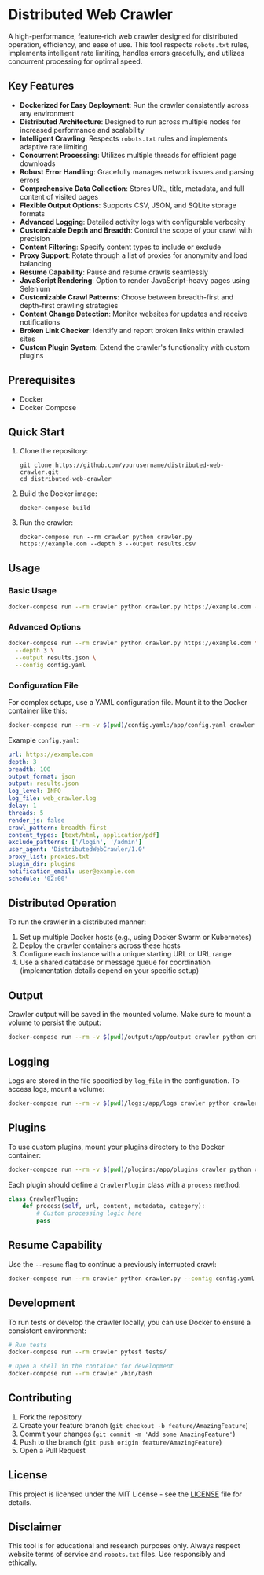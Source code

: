 # Distributed Web Crawler

A high-performance, feature-rich web crawler designed for distributed operation, efficiency, and ease of use. This tool respects `robots.txt` rules, implements intelligent rate limiting, handles errors gracefully, and utilizes concurrent processing for optimal speed.

## Key Features

- **Dockerized for Easy Deployment**: Run the crawler consistently across any environment
- **Distributed Architecture**: Designed to run across multiple nodes for increased performance and scalability
- **Intelligent Crawling**: Respects `robots.txt` rules and implements adaptive rate limiting
- **Concurrent Processing**: Utilizes multiple threads for efficient page downloads
- **Robust Error Handling**: Gracefully manages network issues and parsing errors
- **Comprehensive Data Collection**: Stores URL, title, metadata, and full content of visited pages
- **Flexible Output Options**: Supports CSV, JSON, and SQLite storage formats
- **Advanced Logging**: Detailed activity logs with configurable verbosity
- **Customizable Depth and Breadth**: Control the scope of your crawl with precision
- **Content Filtering**: Specify content types to include or exclude
- **Proxy Support**: Rotate through a list of proxies for anonymity and load balancing
- **Resume Capability**: Pause and resume crawls seamlessly
- **JavaScript Rendering**: Option to render JavaScript-heavy pages using Selenium
- **Customizable Crawl Patterns**: Choose between breadth-first and depth-first crawling strategies
- **Content Change Detection**: Monitor websites for updates and receive notifications
- **Broken Link Checker**: Identify and report broken links within crawled sites
- **Custom Plugin System**: Extend the crawler's functionality with custom plugins

## Prerequisites

- Docker
- Docker Compose

## Quick Start

1. Clone the repository:
   ```
   git clone https://github.com/yourusername/distributed-web-crawler.git
   cd distributed-web-crawler
   ```

2. Build the Docker image:
   ```
   docker-compose build
   ```

3. Run the crawler:
   ```
   docker-compose run --rm crawler python crawler.py https://example.com --depth 3 --output results.csv
   ```

## Usage

### Basic Usage

```bash
docker-compose run --rm crawler python crawler.py https://example.com --depth 3 --output results.csv
```

### Advanced Options

```bash
docker-compose run --rm crawler python crawler.py https://example.com \
  --depth 3 \
  --output results.json \
  --config config.yaml
```

### Configuration File

For complex setups, use a YAML configuration file. Mount it to the Docker container like this:

```bash
docker-compose run --rm -v $(pwd)/config.yaml:/app/config.yaml crawler python crawler.py --config config.yaml
```

Example `config.yaml`:

```yaml
url: https://example.com
depth: 3
breadth: 100
output_format: json
output: results.json
log_level: INFO
log_file: web_crawler.log
delay: 1
threads: 5
render_js: false
crawl_pattern: breadth-first
content_types: [text/html, application/pdf]
exclude_patterns: ['/login', '/admin']
user_agent: 'DistributedWebCrawler/1.0'
proxy_list: proxies.txt
plugin_dir: plugins
notification_email: user@example.com
schedule: '02:00'
```

## Distributed Operation

To run the crawler in a distributed manner:

1. Set up multiple Docker hosts (e.g., using Docker Swarm or Kubernetes)
2. Deploy the crawler containers across these hosts
3. Configure each instance with a unique starting URL or URL range
4. Use a shared database or message queue for coordination (implementation details depend on your specific setup)

## Output

Crawler output will be saved in the mounted volume. Make sure to mount a volume to persist the output:

```bash
docker-compose run --rm -v $(pwd)/output:/app/output crawler python crawler.py https://example.com --output /app/output/results.csv
```

## Logging

Logs are stored in the file specified by `log_file` in the configuration. To access logs, mount a volume:

```bash
docker-compose run --rm -v $(pwd)/logs:/app/logs crawler python crawler.py https://example.com --log-file /app/logs/crawler.log
```

## Plugins

To use custom plugins, mount your plugins directory to the Docker container:

```bash
docker-compose run --rm -v $(pwd)/plugins:/app/plugins crawler python crawler.py https://example.com --plugin-dir /app/plugins
```

Each plugin should define a `CrawlerPlugin` class with a `process` method:

```python
class CrawlerPlugin:
    def process(self, url, content, metadata, category):
        # Custom processing logic here
        pass
```

## Resume Capability

Use the `--resume` flag to continue a previously interrupted crawl:

```bash
docker-compose run --rm crawler python crawler.py --config config.yaml --resume
```

## Development

To run tests or develop the crawler locally, you can use Docker to ensure a consistent environment:

```bash
# Run tests
docker-compose run --rm crawler pytest tests/

# Open a shell in the container for development
docker-compose run --rm crawler /bin/bash
```

## Contributing

1. Fork the repository
2. Create your feature branch (`git checkout -b feature/AmazingFeature`)
3. Commit your changes (`git commit -m 'Add some AmazingFeature'`)
4. Push to the branch (`git push origin feature/AmazingFeature`)
5. Open a Pull Request

## License

This project is licensed under the MIT License - see the [LICENSE](LICENSE) file for details.

## Disclaimer

This tool is for educational and research purposes only. Always respect website terms of service and `robots.txt` files. Use responsibly and ethically.